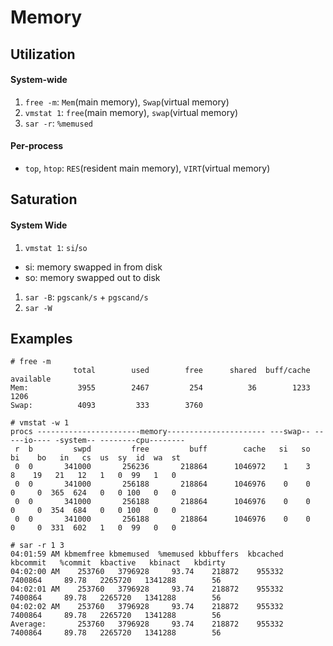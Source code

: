 # Memory
## Utilization
#### System-wide
1. `free -m`: `Mem`(main memory), `Swap`(virtual memory)
1. `vmstat 1`: `free`(main memory), `swap`(virtual memory)
1. `sar -r`: `%memused`

#### Per-process
* `top`, `htop`: `RES`(resident main memory), `VIRT`(virtual memory)

## Saturation
#### System Wide
1. `vmstat 1`: `si`/`so`
  * si: memory swapped in from disk
  * so: memory swapped out to disk
1. `sar -B`: `pgscank/s` + `pgscand/s`
1. `sar -W`

## Examples
```console
# free -m
              total        used        free      shared  buff/cache   available
Mem:           3955        2467         254          36        1233        1206
Swap:          4093         333        3760

# vmstat -w 1
procs -----------------------memory---------------------- ---swap-- -----io---- -system-- --------cpu--------
 r  b         swpd         free         buff        cache   si   so    bi    bo   in   cs  us  sy  id  wa  st
 0  0       341000       256236       218864      1046972    1    3     8    19   21   12   1   0  99   1   0
 0  0       341000       256188       218864      1046976    0    0     0     0  365  624   0   0 100   0   0
 0  0       341000       256188       218864      1046976    0    0     0     0  354  684   0   0 100   0   0
 0  0       341000       256188       218864      1046976    0    0     0     0  331  602   1   0  99   0   0
 
# sar -r 1 3
04:01:59 AM kbmemfree kbmemused  %memused kbbuffers  kbcached  kbcommit   %commit  kbactive   kbinact   kbdirty
04:02:00 AM    253760   3796928     93.74    218872    955332   7400864     89.78   2265720   1341288        56
04:02:01 AM    253760   3796928     93.74    218872    955332   7400864     89.78   2265720   1341288        56
04:02:02 AM    253760   3796928     93.74    218872    955332   7400864     89.78   2265720   1341288        56
Average:       253760   3796928     93.74    218872    955332   7400864     89.78   2265720   1341288        56
```
